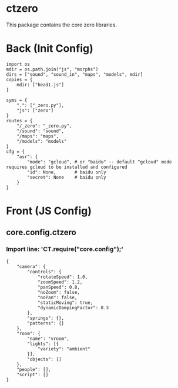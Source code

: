 # ctzero
This package contains the core zero libraries.


# Back (Init Config)

    import os
    mdir = os.path.join("js", "morphs")
    dirs = ["sound", "sound_in", "maps", "models", mdir]
    copies = {
    	mdir: ["head1.js"]
    }
    
    syms = {
    	".": ["_zero.py"],
    	"js": ["zero"]
    }
    routes = {
    	"/_zero": "_zero.py",
    	"/sound": "sound",
    	"/maps": "maps",
    	"/models": "models"
    }
    cfg = {
    	"asr": {
    		"mode": "gcloud", # or "baidu" -- default "gcloud" mode requires gcloud to be installed and configured
    		"id": None,       # baidu only
    		"secret": None    # baidu only
    	}
    }

# Front (JS Config)

## core.config.ctzero
### Import line: 'CT.require("core.config");'
    {
    	"camera": {
    		"controls": {
    			"rotateSpeed": 1.0,
    			"zoomSpeed": 1.2,
    			"panSpeed": 0.8,
    			"noZoom": false,
    			"noPan": false,
    			"staticMoving": true,
    			"dynamicDampingFactor": 0.3
    		},
    		"springs": {},
    		"patterns": {}
    	},
    	"room": {
    		"name": "vroom",
    		"lights": [{
    			"variety": "ambient"
    		}],
    		"objects": []
    	},
    	"people": [],
    	"script": []
    }